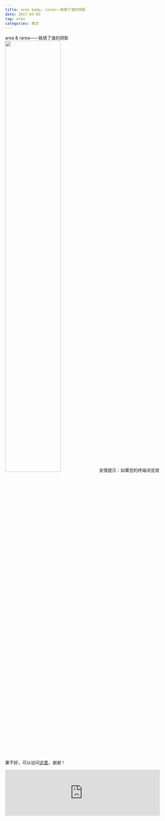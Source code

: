 ```yaml
---
title: area &amp; rarea——我填了谁的阴影
date: 2017-03-03
tag: area
categories: 推文
---
```

area &amp; rarea——我填了谁的阴影
<img src="http://mmbiz.qpic.cn/mmbiz_png/ACviaWTBFxhY1fPzFdhSjiaTfucWaZ05WcnibEAGmKTORZic1V6ItnBXp9AGdxcHFojsKeyNYEliaCh4kPOE1qZZTAg/0?wx_fmt.png" style="width: 60%; height: auto;"/><!--more-->
友情提示：如果您的终端浏览效果不好，可以访问[这里](https://stata-club.github.io/stata_article/2017-03-03.html)，谢谢！
<iframe src="https://stata-club.github.io/stata_article/2017-03-03.html" id="iframepage" frameborder="0" scrolling="no" marginheight="0" marginwidth="0" width="100%" onLoad="iFrameHeight()"></iframe>
<script type="text/javascript" language="javascript">
function iFrameHeight() {
var ifm= document.getElementById("iframepage");
var subWeb = document.frames ? document.frames["iframepage"].document : ifm.contentDocument;   
if(ifm != null && subWeb != null) {
 ifm.height = subWeb.body.scrollHeight;
} 
} 
</script> 